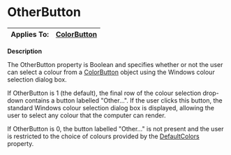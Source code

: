 




<h1 class="heading"><span class="name">OtherButton</span></h1>

| Applies To: | [ColorButton](./colorbutton.md) |
| --- | ---  |


**Description**


The OtherButton property is Boolean and specifies whether or not the user can select a colour from a [ColorButton](./colorbutton.md) object using the Windows colour selection dialog box.


If OtherButton is 1 (the default), the final row of the colour selection drop-down contains a button labelled "Other…". If the user clicks this button, the standard Windows colour selection dialog box is displayed, allowing the user to select any colour that the computer can render.


If OtherButton is 0, the button labelled "Other…" is not present and the user is restricted to the choice of colours provided by the [DefaultColors](defaultcolors.md) property.



